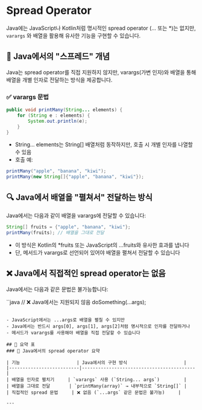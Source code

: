 # Spread Operator

Java에는 JavaScript나 Kotlin처럼 명시적인 spread operator (... 또는 *)는 없지만,  
`varargs` 와 배열을 활용해 유사한 기능을 구현할 수 있습니다.

## 🧠 Java에서의 "스프레드" 개념
Java는 spread operator를 직접 지원하지 않지만, varargs(가변 인자)와 배열을 통해 배열을 개별 인자로 전달하는 방식을 제공합니다.

### ✅ varargs 문법
```java
public void printMany(String... elements) {
    for (String e : elements) {
        System.out.println(e);
    }
}
```

- String... elements는 String[] 배열처럼 동작하지만, 호출 시 개별 인자를 나열할 수 있음
- 호출 예:
```java
printMany("apple", "banana", "kiwi");
printMany(new String[]{"apple", "banana", "kiwi"});
```

## 🔍 Java에서 배열을 "펼쳐서" 전달하는 방식
Java에서는 다음과 같이 배열을 varargs에 전달할 수 있습니다:
```java
String[] fruits = {"apple", "banana", "kiwi"};
printMany(fruits); // 배열을 그대로 전달
```

- 이 방식은 Kotlin의 *fruits 또는 JavaScript의 ...fruits와 유사한 효과를 냅니다
- 단, 메서드가 varargs로 선언되어 있어야 배열을 펼쳐서 전달할 수 있습니다

## ❌ Java에서 직접적인 spread operator는 없음
Java에서는 다음과 같은 문법은 불가능합니다:

``java
// ❌ Java에서는 지원되지 않음
doSomething(...args);
```

- JavaScript에서는 ...args로 배열을 펼칠 수 있지만
- Java에서는 반드시 args[0], args[1], args[2]처럼 명시적으로 인자를 전달하거나
- 메서드가 varargs를 사용해야 배열을 직접 전달할 수 있습니다

## 📌 요약 표
### 📌 Java에서의 spread operator 요약

| 기능                     | Java에서의 구현 방식                     |
|--------------------------|------------------------------------------|
| 배열을 인자로 펼치기     | `varargs` 사용 (`String... args`)         |
| 배열을 그대로 전달       | `printMany(array)` → 내부적으로 `String[]` |
| 직접적인 spread 문법     | ❌ 없음 (`...args` 같은 문법은 불가능)     |

---

